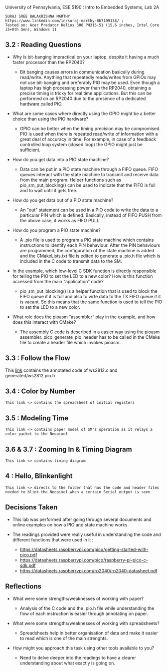 University of Pennsylvania, ESE 5190 : Intro to Embedded Systems, Lab 2A

	SURAJ SREE BALAKRISHNA MARTHY
	https://www.linkedin.com/in/suraj-marthy-8b7109138/ ; 
	Tested on: Acer Predator Helios 300 PH315-51 (15.6 inches, Intel Core i5+8th Gen), Windows 11

## 3.2 : Reading Questions  

- Why is bit-banging impractical on your laptop, despite it having a much faster processor than the RP2040?
	- Bit banging causes errors in communication basically during read/write. Anything that repeatedly reads/writes from GPIOs may not use bit-banging and preferably PIO may be used. Even though a laptop has high processing power than the RP2040, obtaining a precise timing is tricky for real time applications. But this can be performed on an RP2040 due to the presence of a dedicated hardware called PIO.

- What are some cases where directly using the GPIO might be a better choice than using the PIO hardware?
	- GPIO can be better when the timing precision may be compromised. PIO is used when there is repeated read/write of information with a great deal of accuracy in time. For example, in case of a feedback controlled loop system (closed loop) the GPIO might just be sufficient.

- How do you get data into a PIO state machine?
	- Data can be put in a PIO state machine through a FIFO queue. FIFO queues interact with the state machine to transmit and receive data from the main program. Helper functions such as pio_sm_put_blocking() can be used to indicate that the FIFO is full and to wait until it gets free.

- How do you get data out of a PIO state machine?
	- An "out" statement can be used in a PIO code to write the data to a particular PIN which is defined. Basically, instead of FIFO PUSH from the above case, it works as FIFO PULL.

- How do you program a PIO state machine?
	- A .pio file is used to program a PIO state machine which contains instructions to identify each PIN behaviour. After the PIN behaviours are programmed, the configuration of the state machine is added and the CMakeLists.txt file is edited to generate a .pio.h file which is included in the C code to transmit data to the SM.

- In the example, which low-level C SDK function is directly responsible for telling the PIO to set the LED to a new color? How is this function accessed from the main “application” code?
	- pio_sm_put_blocking() is a helper function that is used to block the FIFO queue if it is full and also to wrte data to the TX FIFO queue if it is vacant. So this means that the same function is used to tell the PIO to set the LED to a new color.

- What role does the pioasm “assembler” play in the example, and how does this interact with CMake?
	- The assembly C code is described in a easier way using the pioasm assembler. pico_generate_pio_header has to be called in the CMake file to create a header file which invokes pioasm.

## 3.3 : Follow the Flow

This [link](https://github.com/SurajMarthy1001/ese5190-2022-lab2-into-the-void-star/blob/d94f95174980885a1f097fd64cb2c9735ae31a64/AnnotatedCode.pdf) contains the annotated code of ws2812.c and generated/ws2812.pio.h

## 3.4 : Color by Number

	This link <> contains the spreadsheet of initial registers

## 3.5 : Modeling Time

	This link <> contains paper model of SM's operation as it relays a color packet to the Neopixel

## 3.6 & 3.7 : Zooming In & Timing Diagram

	This link <> contains timing diagram

## 4 : Hello, Blinkenlight

	This link <> directs to the folder that has the code and header files needed to blink the Neopixel when a certain Serial output is seen

## Decisions Taken

- This lab was performed after going through several documents and online examples on how a PIO and state machine works. 
- The readings provided were really useful in understanding the code and different functions that were used in it :
 
	- https://datasheets.raspberrypi.com/pico/getting-started-with-pico.pdf
	- https://datasheets.raspberrypi.com/pico/raspberry-pi-pico-c-sdk.pdf
	- https://datasheets.raspberrypi.com/rp2040/rp2040-datasheet.pdf

## Reflections

- What were some strengths/weaknesses of working with paper?
	- Analysis of the C code and the .pio.h file while understanding the flow of each instruction is easier through annotating on paper. 

- What were some strengths/weaknesses of working with spreadsheets?
	- Spreadsheets help in better organisation of data and make it easier to read which is one of the main strenghts. 

- How might you approach this task using other tools available to you?
	- Need to delve deeper into the readings to have a clearer understanding about what exactly is going on. 


